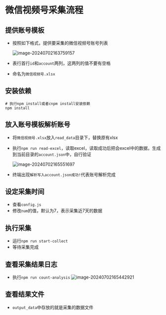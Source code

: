 

# 微信视频号采集流程

## 提供账号模板

- 按照如下格式，提供要采集的微信视频号账号列表

  ![image-20240702163759157](https://shengoos.oss-cn-beijing.aliyuncs.com/markdown%E7%AC%94%E8%AE%B0%E6%88%AA%E5%9B%BE/202407021637202.png)

- 表行首行`id`和`account`两列，这两列的值不要有空格

- 命名为`微信视频号.xlsx`

## 安装依赖

```shell
# 执行npm install或者cnpm install安装依赖
npm install
```

## 放入账号模板解析账号

- 将`微信视频号.xlsx`放入`read_data`目录下，替换原有xlsx

- 执行`npm run read-excel`，读取excel，读取成功后把会excel中的数据，生成到当前目录的`account.json`中，自行验证

  ![image-20240702165551697](https://shengoos.oss-cn-beijing.aliyuncs.com/markdown%E7%AC%94%E8%AE%B0%E6%88%AA%E5%9B%BE/202407021655719.png)

- 终端出现`解析写入account.json成功!`代表账号解析完成

## 设定采集时间

- 查看`config.js`
- 修改`num`的值，默认为7，表示采集近7天的数据

## 执行采集

- 运行`npm run start-collect`
- 等待采集完成

## 查看采集结果日志

- 执行`npm run count-analysis` 
![image-20240702165442921](https://shengoos.oss-cn-beijing.aliyuncs.com/markdown%E7%AC%94%E8%AE%B0%E6%88%AA%E5%9B%BE/202407021654948.png)

## 查看结果文件

- `output_data`中存放的就是采集的数据文件